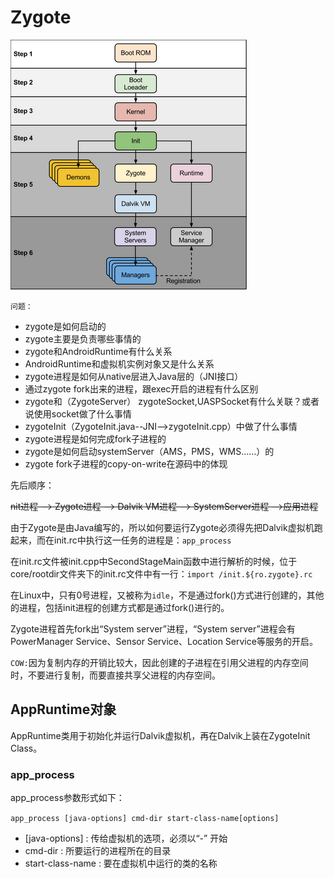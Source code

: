# Zygote

![flow chart](https://github.com/kentanvictor/STUDY/blob/Image/Android%E6%A1%86%E6%9E%B6%E6%8F%AD%E7%A7%98/initToAppProgress.png?raw=true)

`问题：`

+ zygote是如何启动的
+ zygote主要是负责哪些事情的
+ zygote和AndroidRuntime有什么关系
+ AndroidRuntime和虚拟机实例对象又是什么关系
+ zygote进程是如何从native层进入Java层的（JNI接口）
+ 通过zygote fork出来的进程，跟exec开启的进程有什么区别
+ zygote和（ZygoteServer） zygoteSocket,UASPSocket有什么关联？或者说使用socket做了什么事情
+ zygoteInit（ZygoteInit.java--JNI-->zygoteInit.cpp）中做了什么事情
+ zygote进程是如何完成fork子进程的
+ zygote是如何启动systemServer（AMS，PMS，WMS……）的
+ zygote fork子进程的copy-on-write在源码中的体现

先后顺序：

~~nit进程 –-> Zygote进程 –> Dalvik VM进程 –> SystemServer进程 –>应用进程~~

由于Zygote是由Java编写的，所以如何要运行Zygote必须得先把Dalvik虚拟机跑起来，而在init.rc中执行这一任务的进程是：`app_process`

在init.rc文件被init.cpp中SecondStageMain函数中进行解析的时候，位于core\/rootdir文件夹下的init.rc文件中有一行：`import /init.${ro.zygote}.rc`

在Linux中，只有0号进程，又被称为`idle`，不是通过fork()方式进行创建的，其他的进程，包括init进程的创建方式都是通过fork()进行的。

Zygote进程首先fork出“System server”进程，“System server”进程会有PowerManager Service、Sensor Service、Location Service等服务的开启。

`COW:`因为复制内存的开销比较大，因此创建的子进程在引用父进程的内存空间时，不要进行复制，而要直接共享父进程的内存空间。

## AppRuntime对象

AppRuntime类用于初始化并运行Dalvik虚拟机，再在Dalvik上装在ZygoteInit Class。

### app_process

app_process参数形式如下：

`app_process [java-options] cmd-dir start-class-name[options]`

+ [java-options] : 传给虚拟机的选项，必须以“-” 开始
+ cmd-dir : 所要运行的进程所在的目录
+ start-class-name : 要在虚拟机中运行的类的名称